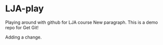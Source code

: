# LJA-play
Playing around with github for LJA course
New paragraph.
This is a demo repo for Get Git!

Adding a change.
